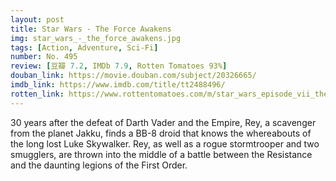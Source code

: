 ```yaml
---
layout: post 
title: Star Wars - The Force Awakens
img: star_wars_-_the_force_awakens.jpg
tags: [Action, Adventure, Sci-Fi]
number: No. 495
review: [豆瓣 7.2, IMDb 7.9, Rotten Tomatoes 93%]
douban_link: https://movie.douban.com/subject/20326665/
imdb_link: https://www.imdb.com/title/tt2488496/
rotten_link: https://www.rottentomatoes.com/m/star_wars_episode_vii_the_force_awakens
---
```


30 years after the defeat of Darth Vader and the Empire, Rey, a scavenger from the planet Jakku, finds a BB-8 droid that knows the whereabouts of the long lost Luke Skywalker. Rey, as well as a rogue stormtrooper and two smugglers, are thrown into the middle of a battle between the Resistance and the daunting legions of the First Order.